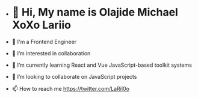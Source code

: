 - <h1>👋 Hi, My name is Olajide Michael XoXo Lariio</h1>

- 💞️ I'm a Frontend Engineer
- 👀 I’m interested in collaboration
- 🌱 I’m currently learning React and Vue JavaScript-based toolkit systems
- 💞️ I’m looking to collaborate on JavaScript projects
- 📫 How to reach me https://twitter.com/LaRiI0o
  

<!---
Michealconcept1/Michealconcept1 is a ✨ special ✨ repository because its `README.md` (this file) appears on your GitHub profile.
You can click the Preview link to take a look at your changes.
--->
